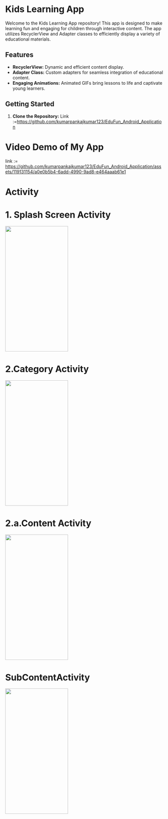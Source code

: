 # Kids Learning App

Welcome to the Kids Learning App repository! This app is designed to make learning fun and engaging for children through interactive content. The app utilizes RecyclerView and Adapter classes to efficiently display a variety of educational materials.

## Features

- **RecyclerView:** Dynamic and efficient content display.
- **Adapter Class:** Custom adapters for seamless integration of educational content.
- **Engaging Animations:** Animated GIFs bring lessons to life and captivate young learners.

## Getting Started

1. **Clone the Repository:**
 Link :=https://github.com/kumarpankajkumar123/EduFun_Android_Application

# Video Demo of My App

link := https://github.com/kumarpankajkumar123/EduFun_Android_Application/assets/119131154/a0e0b5b4-6add-4990-9ad8-e464aaab61e1

# Activity

# 1. Splash Screen Activity

<img src="https://github.com/kumarpankajkumar123/EduFun_Android_Application/assets/119131154/26dcdc79-4bd6-444e-90fb-72df39e24e74"  width="200" height="400" />

# 2.Category Activity

<img src="https://github.com/kumarpankajkumar123/EduFun_Android_Application/assets/119131154/9442faf4-f105-4dc9-987a-91af8f117f85"  width="200" height="400" />

# 2.a.Content Activity

<img src="https://github.com/kumarpankajkumar123/EduFun_Android_Application/assets/119131154/2fa8f6a4-3c0c-46fa-b159-7525bd871b8d"  width="200" height="400" />

# SubContentActivity

<img src="https://github.com/kumarpankajkumar123/EduFun_Android_Application/assets/119131154/9174945d-cb0b-43b0-b177-55ff803b63ec"  width="200" height="400" />


